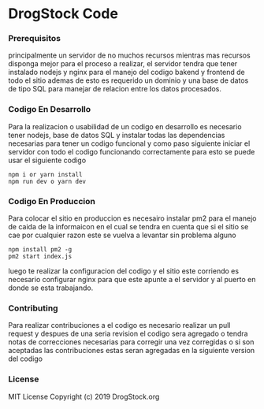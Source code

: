 # DrogStock Code


### Prerequisitos
principalmente un servidor de no muchos recursos mientras mas recursos disponga mejor para el proceso a realizar, el servidor tendra que tener instalado nodejs y nginx para el manejo del codigo bakend y frontend de todo el sitio ademas de esto es requerido un dominio y una base de datos de tipo SQL para manejar de relacion entre los datos procesados.

### Codigo En Desarrollo

Para la realizacion o usabilidad de un codigo en desarrollo es necesario tener nodejs, base de datos SQL y instalar todas las dependencias necesarias para tener un codigo funcional y como paso siguiente iniciar el servidor con todo el codigo funcionando correctamente para esto se puede usar el siguiente codigo 

~~~~
npm i or yarn install
npm run dev o yarn dev
~~~~

### Codigo En Produccion

Para colocar el sitio en produccion es necesairo instalar pm2 para el manejo de caida de la informaicon en el cual se tendra en cuenta que si el sitio se cae por cualquier razon este se vuelva a levantar sin problema alguno

~~~~
npm install pm2 -g
pm2 start index.js
~~~~

luego te realizar la configuracion del codigo y el sitio este corriendo es necesario configurar nginx para que este apunte a el servidor y al puerto en donde se esta trabajando.


### Contributing

Para realizar contribuciones a el codigo es necesario realizar un pull request y despues de una seria revision el codigo sera agregado o tendra notas de correcciones necesarias para corregir una vez corregidas o si son aceptadas las contribuciones estas seran agregadas en la siguiente version del codigo

### License

MIT License Copyright (c) 2019 DrogStock.org

